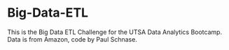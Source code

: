# Big-Data-ETL

This is the Big Data ETL Challenge for the UTSA Data Analytics Bootcamp.  Data is from Amazon, code by Paul Schnase.